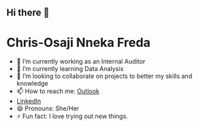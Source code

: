 ## Hi there 👋

# Chris-Osaji Nneka Freda 


- 🔭 I’m currently working as an Internal Auditor 
- 🌱 I’m currently learning Data Analysis 
- 👯 I’m looking to collaborate on projects to better my skills and knowledge 
- 📫 How to reach me: [Outlook](nnekafreda@outlook.com)
- [LinkedIn](https://www.linkedin.com/in/nneka-freda-chris-osaji-6a7774167)
- 😄 Pronouns: She/Her
- ⚡ Fun fact: I love trying out new things.
